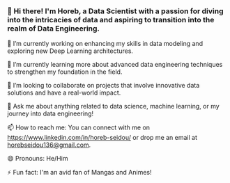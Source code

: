 ### 👋 Hi there! I'm Horeb, a Data Scientist with a passion for diving into the intricacies of data and aspiring to transition into the realm of Data Engineering. 

🔭 I’m currently working on enhancing my skills in data modeling and exploring new Deep Learning architectures.

🌱 I’m currently learning more about advanced data engineering techniques to strengthen my foundation in the field.

👯 I’m looking to collaborate on projects that involve innovative data solutions and have a real-world impact.

💬 Ask me about anything related to data science, machine learning, or my journey into data engineering!

📫 How to reach me: You can connect with me on https://www.linkedin.com/in/horeb-seidou/ or drop me an email at horebseidou136@gmail.com.

😄 Pronouns: He/Him

⚡ Fun fact:  I'm an avid fan of Mangas and Animes! 
